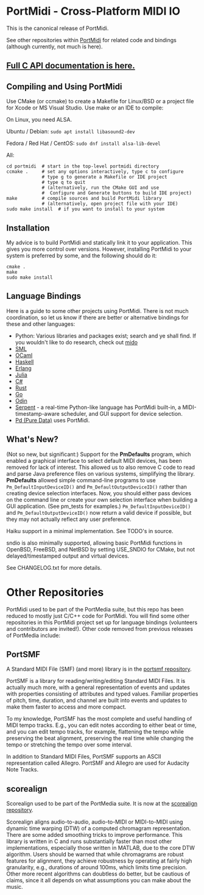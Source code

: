 # PortMidi - Cross-Platform MIDI IO

This is the canonical release of PortMidi.

See other repositories within [PortMidi](https://github.com/PortMidi)
for related code and bindings (although currently, not much is here).

## [Full C API documentation is here.](https://portmidi.github.io/portmidi_docs/)

## Compiling and Using PortMidi


Use CMake (or ccmake) to create a Makefile for Linux/BSD or a
project file for Xcode or MS Visual Studio. Use make or an IDE to compile:

On Linux, you need ALSA.

Ubuntu / Debian:
`sudo apt install libasound2-dev`

Fedora / Red Hat / CentOS:
`sudo dnf install alsa-lib-devel`

All:
```
cd portmidi  # start in the top-level portmidi directory
ccmake .     # set any options interactively, type c to configure
             # type g to generate a Makefile or IDE project
             # type q to quit
             # (alternatively, run the CMake GUI and use
             #  Configure and Generate buttons to build IDE project)
make         # compile sources and build PortMidi library
             # (alternatively, open project file with your IDE)
sudo make install  # if you want to install to your system
```

## Installation

My advice is to build PortMidi and statically link it to your
application. This gives you more control over versions. However,
installing PortMidi to your system is preferred by some, and the
following should do it:
```
cmake .
make
sudo make install
```

## Language Bindings

Here is a guide to some other projects using PortMidi. There is not
much coordination, so let us know if there are better or alternative
bindings for these and other languages:

- Python: Various libraries and packages exist; search and ye shall
  find. If you wouldn't like to do research, check out [mido](https://mido.readthedocs.io/en/stable/)
- [SML](https://github.com/jh-midi/portmidi-sml2)
- [OCaml](https://ocaml.org/p/portmidi/0.1)
- [Haskell](https://hackage.haskell.org/package/PortMidi)
- [Erlang](https://hexdocs.pm/portmidi/PortMidi.html)
- [Julia](https://github.com/SteffenPL/PortMidi.jl)
- [C#](https://github.com/net-core-audio/portmidi)
- [Rust](https://musitdev.github.io/portmidi-rs/)
- [Go](https://github.com/rakyll/portmidi)
- [Odin](https://pkg.odin-lang.org/vendor/portmidi/)
- [Serpent](https://sourceforge.net/projects/serpent/) - a real-time
  Python-like language has PortMidi built-in, a MIDI-timestamp-aware
  scheduler, and GUI support for device selection.
- [Pd (Pure Data)](https://puredata.info/) uses PortMidi.


## What's New? 

(Not so new, but significant:) Support for the **PmDefaults** program,
which enabled a graphical interface to select default MIDI devices,
has been removed for lack of interest. This allowed us to also remove
C code to read and parse Java preference files on various systems,
simplifying the library. **PmDefaults** allowed simple command-line
programs to use `Pm_DefaultInputDeviceID()` and
`Pm_DefaultOutputDeviceID()` rather than creating device selection
interfaces. Now, you should either pass devices on the command line or
create your own selection interface when building a GUI
application. (See pm_tests for examples.)  `Pm_DefaultInputDeviceID()`
and `Pm_DefaultOutputDeviceID()` now return a valid device if
possible, but they may not actually reflect any user preference.

Haiku support in a minimal implementation. See TODO's in source.

sndio is also minimally supported, allowing basic PortMidi functions
in OpenBSD, FreeBSD, and NetBSD by setting USE_SNDIO for CMake, but
not delayed/timestamped output and virtual devices.

See CHANGELOG.txt for more details.

# Other Repositories

PortMidi used to be part of the PortMedia suite, but this repo has
been reduced to mostly just C/C++ code for PortMidi. You will find
some other repositories in this PortMidi project set up for language
bindings (volunteers and contributors are invited!). Other code
removed from previous releases of PortMedia include:

## PortSMF

A Standard MIDI File (SMF) (and more) library is in the [portsmf
repository](https://github.com/rbdannenberg/portsmf).

PortSMF is a library for reading/writing/editing Standard MIDI
Files. It is actually much more, with a general representation of
events and updates with properties consisting of attributes and typed
values. Familiar properties of pitch, time, duration, and channel are
built into events and updates to make them faster to access and more
compact.

To my knowledge, PortSMF has the most complete and useful handling of
MIDI tempo tracks. E.g., you can edit notes according to either beat
or time, and you can edit tempo tracks, for example, flattening the
tempo while preserving the beat alignment, preserving the real time
while changing the tempo or stretching the tempo over some interval.

In addition to Standard MIDI Files, PortSMF supports an ASCII
representation called Allegro. PortSMF and Allegro are used for
Audacity Note Tracks.

## scorealign

Scorealign used to be part of the PortMedia suite. It is now at the
[scorealign repository](https://github.com/rbdannenberg/scorealign).

Scorealign aligns audio-to-audio, audio-to-MIDI or MIDI-to-MIDI using
dynamic time warping (DTW) of a computed chromagram
representation. There are some added smoothing tricks to improve
performance. This library is written in C and runs substantially
faster than most other implementations, especially those written in
MATLAB, due to the core DTW algorithm. Users should be warned that
while chromagrams are robust features for alignment, they achieve
robustness by operating at fairly high granularity, e.g., durations of
around 100ms, which limits time precision. Other more recent
algorithms can doubtless do better, but be cautious of claims, since
it all depends on what assumptions you can make about the music.
